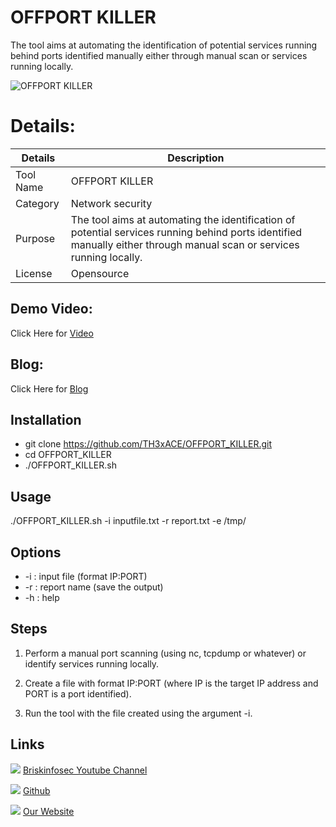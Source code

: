 OFFPORT KILLER
============
The tool aims at automating the identification of potential services running behind ports identified manually either through manual scan or services running locally.

![OFFPORT KILLER](https://www.briskinfosec.com//assets/tooloftheday/Copy_of_Briskinfosec_TOD_Latest_samples.jpg)


Details:
============
|  Details | Description   |
| ------------ | ------------ |
|  Tool Name | OFFPORT KILLER |
|  Category | Network security  |
|  Purpose | The tool aims at automating the identification of potential services running behind ports identified manually either through manual scan or services running locally. |
|  License |    Opensource |

Demo Video:
-----------------
Click Here for [Video](https://www.youtube.com/watch?v=6LH2H59y7qk  "Video")


Blog:
--------------
Click Here for [Blog](https://briskinfosec.com/tooloftheday/toolofthedaydetail/OFFPORT-KILLER "Blog")

Installation
----------------

- git clone https://github.com/TH3xACE/OFFPORT_KILLER.git
- cd OFFPORT_KILLER
- ./OFFPORT_KILLER.sh

Usage
----------------
./OFFPORT_KILLER.sh -i inputfile.txt -r report.txt -e /tmp/

Options
----------------

- -i : input file (format IP:PORT)
- -r : report name (save the output)
- -h : help

Steps
----------------

1. Perform a manual port scanning (using nc, tcpdump or whatever) or identify services running locally.

3. Create a file with format IP:PORT (where IP is the target IP address and PORT is a port identified).

5. Run the tool with the file created using the argument -i.

Links
----------------

 ![ ](https://img.icons8.com/color/15/000000/youtube-play.png) [Briskinfosec Youtube Channel](https://www.youtube.com/channel/UCcPmqqYETcO_7-6p_uUsF1w "Briskinfosec Youtube Channel")


 ![ ](https://img.icons8.com/glyph-neue/15/000000/github.png) [Github](https://github.com/briskinfosec "Github") 

  ![ ](https://img.icons8.com/ios/15/000000/internet--v2.png) [Our Website](https://www.briskinfosec.com/ "Our Website")
